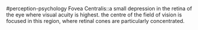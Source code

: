 #perception-psychology 
Fovea Centralis::a small depression in the retina of the eye where visual acuity is highest. the centre of the field of vision is focused in this region, where retinal cones are particularly concentrated.
<!--SR:!2024-02-03,1,230-->